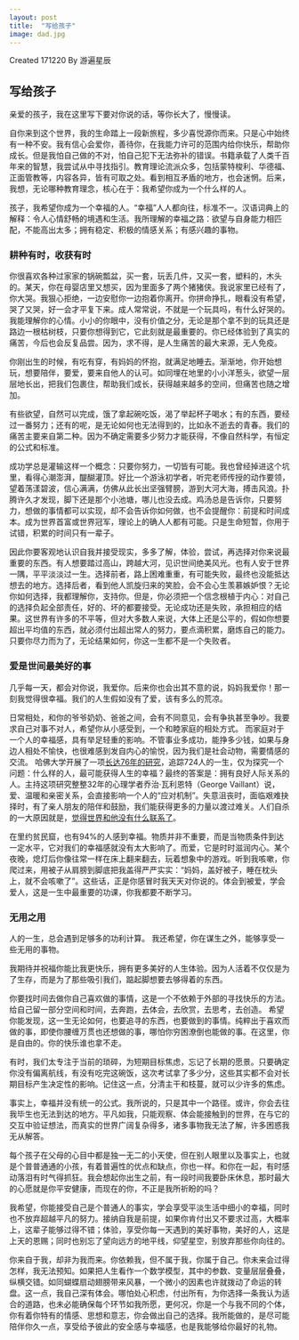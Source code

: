 ```yaml
---
layout: post
title:  "写给孩子"
image: dad.jpg
---
```


Created 171220 
By 游遍星辰

## 写给孩子
亲爱的孩子，我在这里写下要对你说的话，等你长大了，慢慢读。

自你来到这个世界，我的生命踏上一段新旅程，多少喜悦源你而来。只是心中始终有一种不安。我有信心会爱你，善待你，在我能力许可的范围内给你快乐，帮助你成长。但是我怕自己做的不对，怕自己犯下无法弥补的错误。书籍承载了人类千百年来的智慧，我尝试从中寻找指引。教育理论流派众多，包括蒙特梭利、华德福、正面管教等，内容各异，皆有可取之处。看到相互矛盾的地方，也会迷惘。后来，我想，无论哪种教育理念，核心在于：我希望你成为一个什么样的人。

孩子，我希望你成为一个幸福的人。“幸福”人人都向往，标准不一。汉语词典上的解释：令人心情舒畅的境遇和生活。我所理解的幸福之路：欲望与自身能力相匹配，不能高出太多；拥有稳定、积极的情感关系；有感兴趣的事物。

### 耕种有时，收获有时
你很喜欢各种过家家的锅碗瓢盆，买一套，玩丢几件，又买一套，塑料的，木头的。某天，你在母婴店里又想买，因为里面多了两个猪猪侠。我说家里已经有了，你大哭。我狠心拒绝，一边安慰你一边抱着你离开。你拼命挣扎，眼看没有希望，哭了又哭，好一会才平复下来。成人常常说，不就是一个玩具吗，有什么好哭的。我能理解你的心情。小小的你眼中，没有价值之分，无论是那个拿不到的玩具还是路边一根枯树枝，只要你想得到它，它此刻就是最重要的。你已经体验到了真实的痛苦，今后也会反复品尝。因为，求不得，是人生痛苦的最大来源，无人免疫。

你刚出生的时候，有吃有穿，有妈妈的怀抱，就满足地睡去。渐渐地，你开始想玩，想要陪伴，要爱，要来自他人的认可。如同埋在地里的小小洋葱头，欲望一层层地长出，把我们包裹住，帮助我们成长，获得越来越多的空间，但痛苦也随之增加。

有些欲望，自然可以完成，饿了拿起碗吃饭，渴了举起杯子喝水；有的东西，要经过一番努力；还有的呢，是无论如何也无法得到的，比如永不逝去的青春。我们的痛苦主要来自第二种。因为不确定需要多少努力才能获得，不像自然科学，有恒定的公式和标准。

成功学总是灌输这样一个概念：只要你努力，一切皆有可能。我也曾经掉进这个坑里，看得心潮澎湃，醍醐灌顶。好比一个游泳初学者，听完老师传授的动作要领，望着荡漾碧波，信心满满，仿佛从此长出坚强臂膀，游到大河大海，搏击风浪。扑腾许久才发现，脚下还是那个小池塘，哪儿也没去成。鸡汤总是告诉你，只要努力，想做的事情都可以实现，却不会告诉你如何做，也不会提醒你：前提和时间成本。成为世界首富或世界冠军，理论上的确人人都有可能。只是生命短暂，你用于试错，积累的时间只有一辈子。

因此你要客观地认识自我并接受现实，多多了解，体验，尝试，再选择对你来说最重要的东西。有人想要踏过高山，跨越大河，见识世间绝美风光。也有人安于世界一隅，平平淡淡过一生。选择前者，路上困难重重，有可能失败，最终也没能抵达想去的地方。选择后者，看到他人凯旋归来的笑脸，会不会心生羡慕嫉妒恨？无论你如何选择，我都理解你，支持你。但是，你必须把一个信念根植于内心：对自己的选择负起全部责任，好的、坏的都要接受。无论成功还是失败，承担相应的结果。这世界有许多的不平等，但对大多数人来说，大体上还是公平的，假如你想要超出平均值的东西，就必须付出超出常人的努力，要点滴积累，磨炼自己的能力。 只要你尽力而为了，无论结果如何，你这一生都不是一个失败者。

### 爱是世间最美好的事

几乎每一天，都会对你说，我爱你。后来你也会出其不意的说，妈妈我爱你！那一刻我觉得很幸福。我们的人生假如没有了爱，该有多么的荒凉。

日常相处，和你的爷爷奶奶、爸爸之间，会有不同意见，会有争执甚至争吵。我要求自己对事不对人，希望你从小感受到，一个和睦家庭的相处方式。 而家庭对于一个人的幸福感，具有举足轻重的影响。不管事业多成功，能挣多少钱，如果与身边人相处不愉快，也很难感到发自内心的愉悦，因为我们是社会动物，需要情感的交流。
哈佛大学开展了一项[长达76年的研究](https://www.ted.com/talks/robert_waldinger_what_makes_a_good_life_lessons_from_the_longest_study_on_happiness/transcript?language=zh-tw)，追踪724人的一生，仅为探究一个问题：什么样的人，最可能获得人生的幸福？最终的答案是：拥有良好人际关系的人。主持这项研究整整32年的心理学者乔治·瓦利恩特（George Vaillant）说，爱、温暖和亲密关系，会直接影响一个人的“应对机制”。失意沮丧时，面临艰难抉择时，有了亲人朋友的陪伴和鼓励，我们能获得更多的力量以渡过难关。人们自杀的一大原因就是，[觉得世界和他没有什么联系了](http://mp.weixin.qq.com/s/PPInK0ay5ClO1wCB2jpY6w)。


在里约贫民窟，也有94%的人感到幸福。物质并非不重要，而是当物质条件到达一定水平，它对我们的幸福感就没有太大影响了。而爱，它是时时滋润内心。某个夜晚，熄灯后你像往常一样在床上翻来翻去，玩着想象中的游戏。听到我咳嗽，你爬过来，用被子从肩膀到脚底把我盖得严严实实：“妈妈，盖好被子，睡在枕头上，就不会咳嗽了”。这些话，正是你感冒时我天天对你说的。体会到被爱，学会爱人，这是一生中最重要的功课，你我都要不断学习。


### 无用之用
人的一生，总会遇到足够多的功利计算。 我还希望，你在谋生之外，能够享受一些无用的事物。

我期待并祝福你能比我更快乐，拥有更多美好的人生体验。因为人活着不仅仅是为了生存，而是为了那些吸引我们，踮起脚想要去够得着的东西。

你要找时间去做你自己喜欢做的事情，这是一个不依赖于外部的寻找快乐的方法。 给自己留一部分空间和时间，去奔跑，去体会，去欣赏，去思考，去创造。 希望你能发现，这一生无论如何，也要追寻的东西，也要做到的事情。纯粹出于喜欢而做的事，即使你腰缠万贯也还想做的事，哪怕你穷困潦倒也能做的事。在这里，你是自由的。你的快乐谁也拿不走。

有时，我们太专注于当前的琐碎，为短期目标焦虑，忘记了长期的愿景。只要确定你没有偏离航线，有没有吃完这碗饭，这次考试拿了多少分，这些其实都不会对长期目标产生决定性的影响。记住这一点，分清主干和枝蔓，就可以少许多的焦虑。

事实上，幸福并没有统一的公式。我所说的，只是其中一个路径。或许，你会去往我毕生也无法到达的地方。平凡如我，只能观察、体会能接触到的世界，在与它的交互中验证想法，而真实的世界广阔复杂得多，诸多事物我无法了解，许多困惑我无从解答。

每个孩子在父母的心目中都是独一无二的小天使，但在别人眼里以及事实上，也就是个普普通通的小孩，有着普遍性的优点和缺点，你也一样。和你在一起，有时感动落泪有时气得抓狂。我会想起你出生之前，有一段时间我要卧床休息，那时最大的心愿就是你平安健康，而现在的你，不正是我所祈盼的吗？

我希望，你能接受自己是个普通人的事实，学会享受平淡生活中细小的幸福，同时也不放弃超越平凡的努力。接纳自我是前提，如果你肯付出又不要求过高，大概率上，这辈子能够过得不错；体验，享受你每一天遇到的美好事物，美好的人，这是上天的恩赐；同时也别忘了望向远方的地平线，仰望星空，别放弃那些你向往的。

你来自于我，却非为我而来。你依赖我，但不属于我，你属于自己。你未来会过得怎样，我无法预知。如果把人生看作一个数学模型，其中的参数、变量层层叠叠，纵横交错。如同蝴蝶扇动翅膀带来风暴，一个微小的因素也许就拨动了命运的转盘。这一点，我自己深有体会。哪怕处心积虑，付出所有，为你选择一条我认为适合的道路，也未必能确保每个环节如我所愿，更何况，你是一个与我不同的个体，你有着你特有的情感、思想和意志，你会做出自己的选择。我所能做的，是尽可能陪伴你久一点，享受给予彼此的安全感与幸福感，也是我能够给你最好的礼物。
